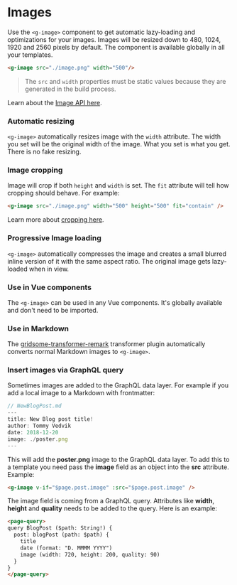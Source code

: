 # Images

Use the `<g-image>` component to get automatic lazy-loading and optimizations for your images. Images will be resized down to 480, 1024, 1920 and 2560 pixels by default. The component is available globally in all your templates.

```html
<g-image src="./image.png" width="500"/>
```

> The `src` and `width` properties must be static values because they are generated in the build process.

Learn about the [Image API here](/docs/image).

### Automatic resizing
`<g-image>` automatically resizes image with the `width` attribute. The width you set will be the original width of the image. What you set is what you get. There is no fake resizing.

### Image cropping
Image will crop if both `height` and `width` is set. The `fit` attribute will tell how cropping should behave. For example:

```html
<g-image src="./image.png" width="500" height="500" fit="contain" />
```
Learn more about [cropping here](/docs/image).


### Progressive Image loading
`<g-image>` automatically compresses the image and creates a small blurred inline version of it with the same aspect ratio. The original image gets lazy-loaded when in view.
 

### Use in Vue components
The `<g-image>` can be used in any Vue components. It's globally available and don't need to be imported.

### Use in Markdown
The [gridsome-transformer-remark](/plugins/transformer-remark) transformer plugin automatically converts normal Markdown images to `<g-image>`.

### Insert images via GraphQL query
Sometimes images are added to the GraphQL data layer. For example if you add a local image to a Markdown with frontmatter:

```js
// NewBlogPost.md
---
title: New Blog post title!
author: Tommy Vedvik
date: 2018-12-20
image: ./poster.png
---
```

This will add the **poster.png** image to the GraphQL data layer. To add this to a template you need pass the **image** field as an object into the **src** attribute. Example:
```html
<g-image v-if="$page.post.image" :src="$page.post.image" />
```

The image field is coming from a GraphQL query. Attributes like **width**, **height** and **quality** needs to be added to the query. Here is an example:

```html
<page-query>
query BlogPost ($path: String!) {
  post: blogPost (path: $path) {
    title
    date (format: "D. MMMM YYYY")
    image (width: 720, height: 200, quality: 90)
  }
}
</page-query>
```
